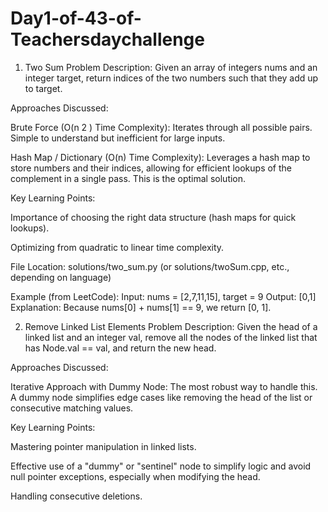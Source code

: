 # Day1-of-43-of-Teachersdaychallenge
1. Two Sum
Problem Description: Given an array of integers nums and an integer target, return indices of the two numbers such that they add up to target.

Approaches Discussed:

Brute Force (O(n 
2
 ) Time Complexity): Iterates through all possible pairs. Simple to understand but inefficient for large inputs.

Hash Map / Dictionary (O(n) Time Complexity): Leverages a hash map to store numbers and their indices, allowing for efficient lookups of the complement in a single pass. This is the optimal solution.

Key Learning Points:

Importance of choosing the right data structure (hash maps for quick lookups).

Optimizing from quadratic to linear time complexity.

File Location: solutions/two_sum.py (or solutions/twoSum.cpp, etc., depending on language)

Example (from LeetCode):
Input: nums = [2,7,11,15], target = 9
Output: [0,1]
Explanation: Because nums[0] + nums[1] == 9, we return [0, 1].

2. Remove Linked List Elements
Problem Description: Given the head of a linked list and an integer val, remove all the nodes of the linked list that has Node.val == val, and return the new head.

Approaches Discussed:

Iterative Approach with Dummy Node: The most robust way to handle this. A dummy node simplifies edge cases like removing the head of the list or consecutive matching values.

Key Learning Points:

Mastering pointer manipulation in linked lists.

Effective use of a "dummy" or "sentinel" node to simplify logic and avoid null pointer exceptions, especially when modifying the head.

Handling consecutive deletions.
